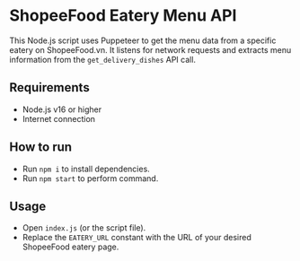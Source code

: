 # ShopeeFood Eatery Menu API


This Node.js script uses Puppeteer to get the menu data from a specific eatery on ShopeeFood.vn. It listens for network requests and extracts menu information from the `get_delivery_dishes` API call.

## Requirements
- Node.js v16 or higher
- Internet connection

## How to run

- Run `npm i` to install dependencies.
- Run `npm start` to perform command.


## Usage
- Open `index.js` (or the script file).
- Replace the `EATERY_URL` constant with the URL of your desired ShopeeFood eatery page.
